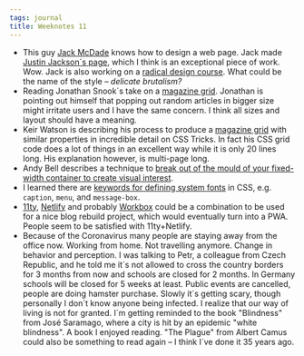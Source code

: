 ```yaml
---
tags: journal
title: Weeknotes 11
---
```

- This guy [Jack McDade](https://jackmcdade.com/) knows how to design a web page. Jack made [Justin Jackson´s page](https://justinjackson.ca), which I think is an exceptional piece of work. Wow. Jack is also working on a [radical design course](https://radicaldesigncourse.com). What could be the name of the style – *delicate brutalism?*
- Reading Jonathan Snook´s take on a [magazine grid](https://snook.ca/archives/html_and_css/playing-with-css-grid). Jonathan is pointing out himself that popping out random articles in bigger size might irritate users and I have the same concern. I think all sizes and layout should have a meaning. 
- Keir Watson is describing his process to produce a [magazine grid](https://css-tricks.com/responsive-grid-magazine-layout-in-just-20-lines-of-css/) with similar properties in incredible detail on CSS Tricks. In fact his CSS grid code does a lot of things in an excellent way while it is only 20 lines long. His explanation however, is multi-page long. 
- Andy Bell describes a technique to [break out of the mould of your fixed-width container to create visual interest](https://piccalil.li/tutorial/creating-a-full-bleed-css-utility/).
- I learned there are [keywords for defining system fonts](https://css-tricks.com/almanac/properties/f/font/#article-header-id-1) in CSS, e.g. <code>caption</code>, <code>menu</code>, and <code>message-box</code>.
- [11ty](https://11ty.dev), [Netlify](https://www.netlify.com) and probably [Workbox](https://developers.google.com/web/tools/workbox) could be a combination to be used for a nice blog rebuild project, which would eventually turn into a PWA. People seem to be satisfied with 11ty+Netlify.
- Because of the Coronavirus many people are staying away from the office now. Working from home. Not travelling anymore. Change in behavior and perception. I was talking to Petr, a colleague from Czech Republic, and he told me it´s not allowed to cross the country borders for 3 months from now and schools are closed for 2 months. In Germany schools will be closed for 5 weeks at least. Public events are cancelled, people are doing hamster purchase. Slowly it´s getting scary, though personally I don´t know anyone being infected. I realize that our way of living is not for granted. I´m getting reminded to the book "Blindness" from José Saramago, where a city is hit by an epidemic "white blindness". A book I enjoyed reading. "The Plague" from Albert Camus could also be something to read again – I think I´ve done it 35 years ago.